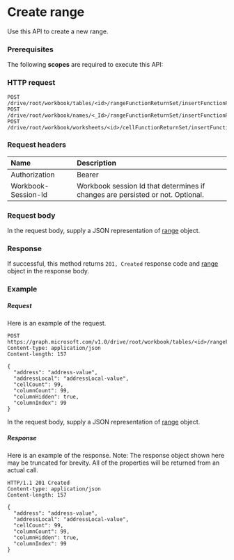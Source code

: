 # Create range

Use this API to create a new range.
### Prerequisites
The following **scopes** are required to execute this API: 
### HTTP request
<!-- { "blockType": "ignored" } -->
```http
POST /drive/root/workbook/tables/<id>/rangeFunctionReturnSet/insertFunctionReturnSet
POST /drive/root/workbook/names/<_Id>/rangeFunctionReturnSet/insertFunctionReturnSet
POST /drive/root/workbook/worksheets/<id>/cellFunctionReturnSet/insertFunctionReturnSet

```
### Request headers
| Name       | Description|
|:---------------|:----------|
| Authorization  | Bearer <code>|
| Workbook-Session-Id  | Workbook session Id that determines if changes are persisted or not. Optional.|

### Request body
In the request body, supply a JSON representation of [range](../resources/range.md) object.


### Response
If successful, this method returns `201, Created` response code and [range](../resources/range.md) object in the response body.

### Example
##### Request
Here is an example of the request.
<!-- {
  "blockType": "request",
  "name": "create_range_from_range"
}-->
```http
POST https://graph.microsoft.com/v1.0/drive/root/workbook/tables/<id>/rangeFunctionReturnSet/insertFunctionReturnSet
Content-type: application/json
Content-length: 157

{
  "address": "address-value",
  "addressLocal": "addressLocal-value",
  "cellCount": 99,
  "columnCount": 99,
  "columnHidden": true,
  "columnIndex": 99
}
```
In the request body, supply a JSON representation of [range](../resources/range.md) object.
##### Response
Here is an example of the response. Note: The response object shown here may be truncated for brevity. All of the properties will be returned from an actual call.
<!-- {
  "blockType": "response",
  "truncated": true,
  "@odata.type": "microsoft.graph.range"
} -->
```http
HTTP/1.1 201 Created
Content-type: application/json
Content-length: 157

{
  "address": "address-value",
  "addressLocal": "addressLocal-value",
  "cellCount": 99,
  "columnCount": 99,
  "columnHidden": true,
  "columnIndex": 99
}
```

<!-- uuid: 8fcb5dbc-d5aa-4681-8e31-b001d5168d79
2015-10-25 14:57:30 UTC -->
<!-- {
  "type": "#page.annotation",
  "description": "Create range",
  "keywords": "",
  "section": "documentation",
  "tocPath": ""
}-->